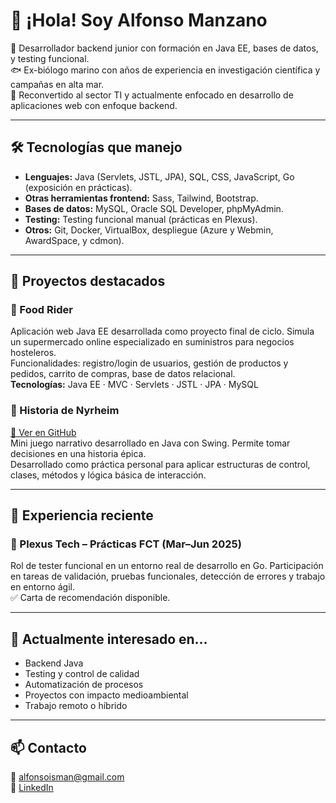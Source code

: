# 👋 ¡Hola! Soy Alfonso Manzano

🎯 Desarrollador backend junior con formación en Java EE, bases de datos, y testing funcional.  
🐟 Ex-biólogo marino con años de experiencia en investigación científica y campañas en alta mar.  
🔁 Reconvertido al sector TI y actualmente enfocado en desarrollo de aplicaciones web con enfoque backend.

---

## 🛠️ Tecnologías que manejo

- **Lenguajes:** Java (Servlets, JSTL, JPA), SQL, CSS, JavaScript, Go (exposición en prácticas).
-  **Otras herramientas frontend:** Sass, Tailwind, Bootstrap. 
- **Bases de datos:** MySQL, Oracle SQL Developer, phpMyAdmin.
- **Testing:** Testing funcional manual (prácticas en Plexus).
- **Otros:** Git, Docker, VirtualBox, despliegue (Azure y Webmin, AwardSpace, y cdmon).

---

## 📌 Proyectos destacados

### 🛒 Food Rider
Aplicación web Java EE desarrollada como proyecto final de ciclo. Simula un supermercado online especializado en suministros para negocios hosteleros.  
Funcionalidades: registro/login de usuarios, gestión de productos y pedidos, carrito de compras, base de datos relacional.  
**Tecnologías:** Java EE · MVC · Servlets · JSTL · JPA · MySQL

### 🧙 Historia de Nyrheim  
[🔗 Ver en GitHub](https://github.com/AlfonsoManzanoRodriguez/historia-de-nyrheim)  
Mini juego narrativo desarrollado en Java con Swing. Permite tomar decisiones en una historia épica.  
Desarrollado como práctica personal para aplicar estructuras de control, clases, métodos y lógica básica de interacción.

---

## 💼 Experiencia reciente

### 🧪 Plexus Tech – Prácticas FCT (Mar–Jun 2025)  
Rol de tester funcional en un entorno real de desarrollo en Go. Participación en tareas de validación, pruebas funcionales, detección de errores y trabajo en entorno ágil.  
✅ Carta de recomendación disponible.

---

## 🌱 Actualmente interesado en…

- Backend Java
- Testing y control de calidad
- Automatización de procesos
- Proyectos con impacto medioambiental
- Trabajo remoto o híbrido

---

## 📫 Contacto

📧 alfonsoisman@gmail.com  
🔗 [LinkedIn](https://www.linkedin.com/in/alfonsoimanzanor)  
